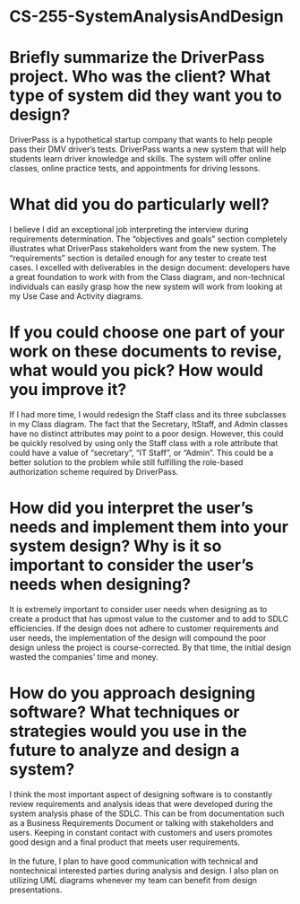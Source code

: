 # CS-255-SystemAnalysisAndDesign

# Briefly summarize the DriverPass project. Who was the client? What type of system did they want you to design?
DriverPass is a hypothetical startup company that wants to help people pass their DMV driver’s tests. DriverPass wants a new system that will help students learn driver knowledge and skills. The system will offer online classes, online practice tests, and appointments for driving lessons.

# What did you do particularly well?
I believe I did an exceptional job interpreting the interview during requirements determination. The “objectives and goals” section completely illustrates what DriverPass stakeholders want from the new system. The “requirements” section is detailed enough for any tester to create test cases. I excelled with deliverables in the design document: developers have a great foundation to work with from the Class diagram, and non-technical individuals can easily grasp how the new system will work from looking at my Use Case and Activity diagrams.

# If you could choose one part of your work on these documents to revise, what would you pick? How would you improve it?
If I had more time, I would redesign the Staff class and its three subclasses in my Class diagram. The fact that the Secretary, ItStaff, and Admin classes have no distinct attributes may point to a poor design. However, this could be quickly resolved by using only the Staff class with a role attribute that could have a value of “secretary”, “IT Staff”, or “Admin”. This could be a better solution to the problem while still fulfilling the role-based authorization scheme required by DriverPass.

# How did you interpret the user’s needs and implement them into your system design? Why is it so important to consider the user’s needs when designing?
It is extremely important to consider user needs when designing as to create a product that has upmost value to the customer and to add to SDLC efficiencies. If the design does not adhere to customer requirements and user needs, the implementation of the design will compound the poor design unless the project is course-corrected. By that time, the initial design wasted the companies’ time and money.

# How do you approach designing software? What techniques or strategies would you use in the future to analyze and design a system?
I think the most important aspect of designing software is to constantly review requirements and analysis ideas that were developed during the system analysis phase of the SDLC. This can be from documentation such as a Business Requirements Document or talking with stakeholders and users. Keeping in constant contact with customers and users promotes good design and a final product that meets user requirements. <br /><br />
In the future, I plan to have good communication with technical and nontechnical interested parties during analysis and design. I also plan on utilizing UML diagrams whenever my team can benefit from design presentations.
